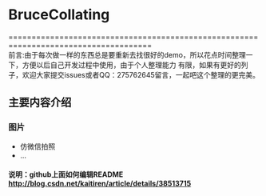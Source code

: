 # BruceCollating
=====================================================================================<br>
前言:由于每次做一样的东西总是要重新去找很好的demo，所以花点时间整理一下，方便以后自己开发过程中使用，由于个人整理能力
有限，如果有更好的列子，欢迎大家提交issues或者QQ：275762645留言，一起吧这个整理的更完美。

## 主要内容介绍
###  图片
* 仿微信拍照
* ...

#### 说明：github上面如何编辑README http://blog.csdn.net/kaitiren/article/details/38513715

